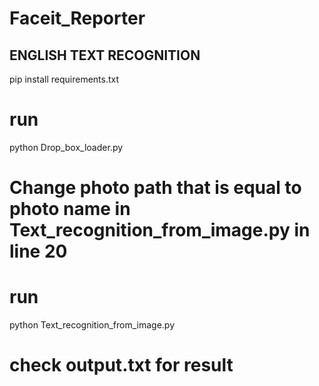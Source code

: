 # Faceit_Reporter

## ENGLISH TEXT RECOGNITION

pip install requirements.txt



# run



python Drop_box_loader.py



# Change photo path that is equal to photo name  in Text_recognition_from_image.py in line 20 



# run



python Text_recognition_from_image.py




# check output.txt for result
